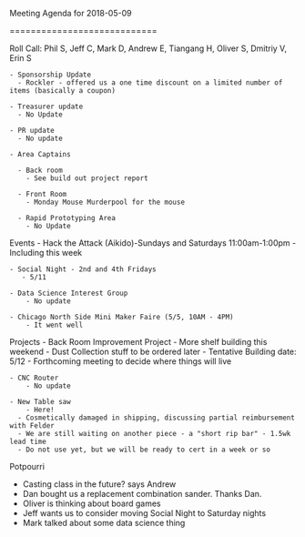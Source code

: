 Meeting Agenda for 2018-05-09

============================

Roll Call: Phil S, Jeff C, Mark D, Andrew E, Tiangang H, Oliver S, Dmitriy V, Erin S

    - Sponsorship Update
      - Rockler - offered us a one time discount on a limited number of items (basically a coupon)

    - Treasurer update 
      - No Update

    - PR update
      - No update

    - Area Captains

      - Back room
        - See build out project report

      - Front Room
        - Monday Mouse Murderpool for the mouse

      - Rapid Prototyping Area
        - No Update
       
Events
    - Hack the Attack (Aikido)-Sundays and Saturdays 11:00am-1:00pm
       - Including this week

    - Social Night - 2nd and 4th Fridays
       - 5/11

    - Data Science Interest Group
        - No update

    - Chicago North Side Mini Maker Faire (5/5, 10AM - 4PM)
        - It went well
        
Projects
    - Back Room Improvement Project
        - More shelf building this weekend
        - Dust Collection stuff to be ordered later
        - Tentative Building date: 5/12
        - Forthcoming meeting to decide where things will live
  
    - CNC Router
        - No update

    - New Table saw
     	- Here!
      - Cosmetically damaged in shipping, discussing partial reimbursement with Felder
      - We are still waiting on another piece - a "short rip bar" - 1.5wk lead time
      - Do not use yet, but we will be ready to cert in a week or so

Potpourri
- Casting class in the future? says Andrew
- Dan bought us a replacement combination sander. Thanks Dan.
- Oliver is thinking about board games
- Jeff wants us to consider moving Social Night to Saturday nights
- Mark talked about some data science thing
